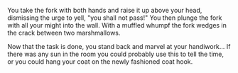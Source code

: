 You take the fork with both hands and raise it up above your head, dismissing the urge to yell, "you shall not pass!" You then plunge the fork with all your might into the wall.  With a muffled whumpf the fork wedges in the crack between two marshmallows.   

Now that the task is done, you stand back and marvel at your handiwork... If there was any sun in the room you could probably use this to tell the time, or you could hang your coat on the newly fashioned coat hook.

